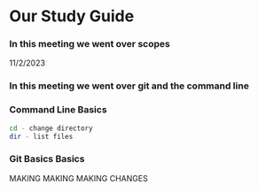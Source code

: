 # Our Study Guide

### In this meeting we went over scopes
11/2/2023


### In this meeting we went over git and the command line

### Command Line Basics
```bash
cd - change directory
dir - list files
```

### Git Basics Basics

MAKING MAKING MAKING CHANGES
